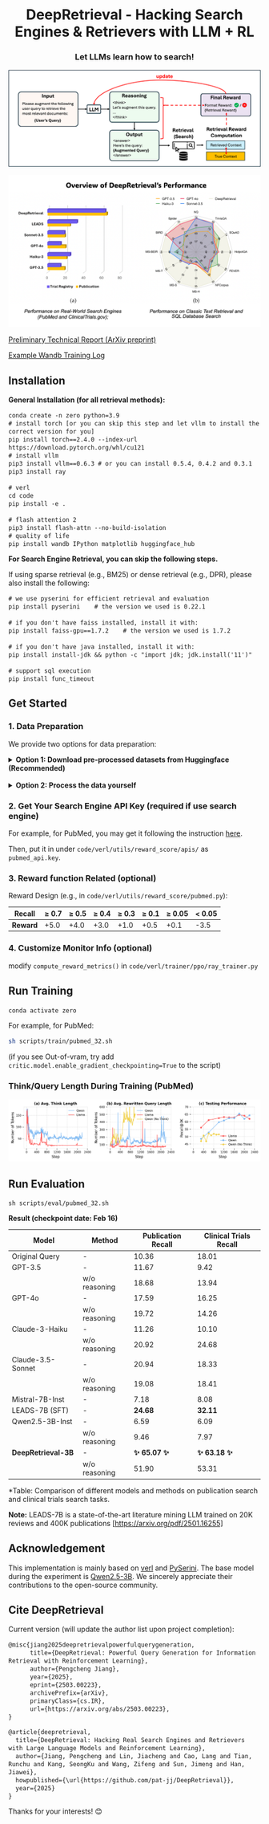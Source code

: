 <div align="center">

# DeepRetrieval - Hacking Search Engines & Retrievers with LLM + RL
### **Let LLMs learn how to search!**

</div>



![alt text](/images/framework.png "reward curve during training (on pubmed)")

![alt text](/images/performance_overview.png "performance overview")

[Preliminary Technical Report (ArXiv preprint)](https://arxiv.org/pdf/2503.00223)

[Example Wandb Training Log](https://wandb.ai/patjj/literature_search?nw=nwuserpj20)


## Installation

**General Installation (for all retrieval methods):**
```
conda create -n zero python=3.9
# install torch [or you can skip this step and let vllm to install the correct version for you]
pip install torch==2.4.0 --index-url https://download.pytorch.org/whl/cu121
# install vllm
pip3 install vllm==0.6.3 # or you can install 0.5.4, 0.4.2 and 0.3.1
pip3 install ray

# verl
cd code
pip install -e .

# flash attention 2
pip3 install flash-attn --no-build-isolation
# quality of life
pip install wandb IPython matplotlib huggingface_hub
```

**For Search Engine Retrieval, you can skip the following steps.**

If using sparse retrieval (e.g., BM25) or dense retrieval (e.g., DPR), please also install the following:
```
# we use pyserini for efficient retrieval and evaluation
pip install pyserini    # the version we used is 0.22.1

# if you don't have faiss installed, install it with:
pip install faiss-gpu==1.7.2    # the version we used is 1.7.2

# if you don't have java installed, install it with:
pip install install-jdk && python -c "import jdk; jdk.install('11')"

# support sql execution
pip install func_timeout
```

## Get Started

### **1. Data Preparation**

We provide two options for data preparation:

<details>
<summary style="font-weight: bold;">Option 1: Download pre-processed datasets from Huggingface (Recommended)</summary>

All preprocessed datasets are available on our Huggingface repository. You can download them using the provided script:

```bash
cd code
# List available datasets
python download_datasets.py --list_only --repo_id DeepRetrieval/datasets

# Download all datasets
python download_datasets.py --repo_id DeepRetrieval/datasets --output_dir ./data

# Or download specific categories/datasets
python download_datasets.py --categories search_engine --datasets pubmed_32 --output_dir ./data
```
</details>

<br>

<details>
<summary style="font-weight: bold;">Option 2: Process the data yourself</summary>

For example, for PubMed:
```bash
cd code
python download_datasets.py --categories raw_data --datasets pubmed --output_dir ./data
python data_preprocess/pubmed_32.py
```
(This will generate the required data structures in the appropriate format, but requires raw data access and more processing time.)
</details>


### **2. Get Your Search Engine API Key (required if use search engine)**

For example, for PubMed, you may get it following the instruction [here](https://support.nlm.nih.gov/kbArticle/?pn=KA-05317).

Then, put it in under `code/verl/utils/reward_score/apis/` as `pubmed_api.key`.


### **3. Reward function Related (optional)**

Reward Design (e.g., in `code/verl/utils/reward_score/pubmed.py`):


| Recall      | ≥ 0.7 | ≥ 0.5 | ≥ 0.4 | ≥ 0.3 | ≥ 0.1 | ≥ 0.05 | < 0.05 |
|-------------|-------|-------|-------|-------|-------|--------|--------|
| **Reward**  | +5.0  | +4.0  | +3.0  | +1.0  | +0.5  | +0.1   | -3.5   |



### **4. Customize Monitor Info (optional)**

modify `compute_reward_metrics()` in `code/verl/trainer/ppo/ray_trainer.py`


## Run Training
```bash
conda activate zero
```

For example, for PubMed:
```bash
sh scripts/train/pubmed_32.sh 
```
(if you see Out-of-vram, try add `critic.model.enable_gradient_checkpointing=True` to the script)

### Think/Query Length During Training (PubMed)

![alt text](/images/length_study_horizontal.png "think length and query length during training")


## Run Evaluation

```
sh scripts/eval/pubmed_32.sh
```

**Result (checkpoint date: Feb 16)**

| Model | Method | Publication Recall | Clinical Trials Recall |
|-------|--------|-------------------|----------------------|
| Original Query | - | 10.36 | 18.01 |
| GPT-3.5 | - | 11.67 | 9.42 |
| | w/o reasoning | 18.68 | 13.94 |
| GPT-4o | - | 17.59 | 16.25 |
| | w/o reasoning | 19.72 | 14.26 |
| Claude-3-Haiku | - | 11.26 | 10.10 |
| | w/o reasoning | 20.92 | 24.68 |
| Claude-3.5-Sonnet | - | 20.94 | 18.33 |
| | w/o reasoning | 19.08 | 18.41 |
| Mistral-7B-Inst | - | 7.18 | 8.08 |
| LEADS-7B (SFT) | - | **24.68** | **32.11** |
| Qwen2.5-3B-Inst | - | 6.59 | 6.09 |
| | w/o reasoning | 9.46 | 7.97 |
| **DeepRetrieval-3B** | - | **✨ 65.07 ✨** | **✨ 63.18 ✨** |
| | w/o reasoning | 51.90 | 53.31 |

*Table: Comparison of different models and methods on publication search and clinical trials search tasks.

**Note:** LEADS-7B is a state-of-the-art literature mining LLM trained on 20K reviews and 400K publications [https://arxiv.org/pdf/2501.16255]

## Acknowledgement

This implementation is mainly based on [verl](https://github.com/volcengine/verl) and [PySerini](https://github.com/castorini/pySerini). The base model during the experiment is [Qwen2.5-3B](https://huggingface.co/Qwen/Qwen2.5-3B). We sincerely appreciate their contributions to the open-source community.

## Cite DeepRetrieval
Current version (will update the author list upon project completion):
```
@misc{jiang2025deepretrievalpowerfulquerygeneration,
      title={DeepRetrieval: Powerful Query Generation for Information Retrieval with Reinforcement Learning}, 
      author={Pengcheng Jiang},
      year={2025},
      eprint={2503.00223},
      archivePrefix={arXiv},
      primaryClass={cs.IR},
      url={https://arxiv.org/abs/2503.00223}, 
}
```

```
@article{deepretrieval,
  title={DeepRetrieval: Hacking Real Search Engines and Retrievers with Large Language Models and Reinforcement Learning},
  author={Jiang, Pengcheng and Lin, Jiacheng and Cao, Lang and Tian, Runchu and Kang, SeongKu and Wang, Zifeng and Sun, Jimeng and Han, Jiawei},
  howpublished={\url{https://github.com/pat-jj/DeepRetrieval}},
  year={2025}
}
```

Thanks for your interests! 😊